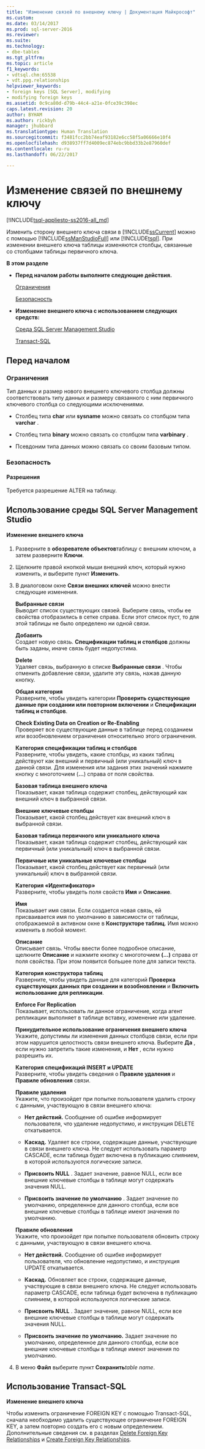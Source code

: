 ```yaml
---
title: "Изменение связей по внешнему ключу | Документация Майкрософт"
ms.custom: 
ms.date: 03/14/2017
ms.prod: sql-server-2016
ms.reviewer: 
ms.suite: 
ms.technology:
- dbe-tables
ms.tgt_pltfrm: 
ms.topic: article
f1_keywords:
- vdtsql.chm:65538
- vdt.ppg.relationships
helpviewer_keywords:
- foreign keys [SQL Server], modifying
- modifying foreign keys
ms.assetid: 0c9ca80d-d79b-44c4-a21e-0fce39c398ec
caps.latest.revision: 20
author: BYHAM
ms.author: rickbyh
manager: jhubbard
ms.translationtype: Human Translation
ms.sourcegitcommit: f3481fcc2bb74eaf93182e6cc58f5a06666e10f4
ms.openlocfilehash: d938937ff7d4009ec874ebc9bbd33b2e87960def
ms.contentlocale: ru-ru
ms.lasthandoff: 06/22/2017

---
```

# <a name="modify-foreign-key-relationships"></a>Изменение связей по внешнему ключу
[!INCLUDE[tsql-appliesto-ss2016-all_md](../../includes/tsql-appliesto-ss2016-all-md.md)]

  Изменить сторону внешнего ключа связи в [!INCLUDE[ssCurrent](../../includes/sscurrent-md.md)] можно с помощью [!INCLUDE[ssManStudioFull](../../includes/ssmanstudiofull-md.md)] или [!INCLUDE[tsql](../../includes/tsql-md.md)]. При изменении внешнего ключа таблицы изменяются столбцы, связанные со столбцами таблицы первичного ключа.  
  
 **В этом разделе**  
  
-   **Перед началом работы выполните следующие действия.**  
  
     [Ограничения](#Restrictions)  
  
     [Безопасность](#Security)  
  
-   **Изменение внешнего ключа с использованием следующих средств:**  
  
     [Среда SQL Server Management Studio](#SSMSProcedure)  
  
     [Transact-SQL](#TsqlProcedure)  
  
##  <a name="BeforeYouBegin"></a> Перед началом  
  
###  <a name="Restrictions"></a> Ограничения  
 Тип данных и размер нового внешнего ключевого столбца должны соответствовать типу данных и размеру связанного с ним первичного ключевого столбца со следующими исключениями.  
  
-   Столбец типа **char** или **sysname** можно связать со столбцом типа **varchar** .  
  
-   Столбец типа **binary** можно связать со столбцом типа **varbinary** .  
  
-   Псевдоним типа данных можно связать со своим базовым типом.  
  
###  <a name="Security"></a> Безопасность  
  
####  <a name="Permissions"></a> Разрешения  
 Требуется разрешение ALTER на таблицу.  
  
##  <a name="SSMSProcedure"></a> Использование среды SQL Server Management Studio  
  
#### <a name="to-modify-a-foreign-key"></a>Изменение внешнего ключа  
  
1.  Разверните в **обозревателе объектов**таблицу с внешним ключом, а затем разверните **Ключи**.  
  
2.  Щелкните правой кнопкой мыши внешний ключ, который нужно изменить, и выберите пункт **Изменить**.  
  
3.  В диалоговом окне **Связи внешних ключей** можно внести следующие изменения.  
  
     **Выбранные связи**  
     Выводит список существующих связей. Выберите связь, чтобы ее свойства отобразились в сетке справа. Если этот список пуст, то для этой таблицы не было определено ни одной связи.  
  
     **Добавить**  
     Создает новую связь. **Спецификации таблиц и столбцов** должны быть заданы, иначе связь будет недопустима.  
  
     **Delete**  
     Удаляет связь, выбранную в списке **Выбранные связи** . Чтобы отменить добавление связи, удалите эту связь, нажав данную кнопку.  
  
     **Общая категория**  
     Разверните, чтобы увидеть категории **Проверить существующие данные при создании или повторном включении** и **Спецификации таблиц и столбцов**.  
  
     **Check Existing Data on Creation or Re-Enabling**  
     Проверяет все существующие данные в таблице перед созданием или возобновлением ограничения относительно этого ограничения.  
  
     **Категория спецификации таблиц и столбцов**  
     Разверните, чтобы увидеть, какие столбцы, из каких таблиц действуют как внешний и первичный (или уникальный) ключ в данной связи. Для изменения или задания этих значений нажмите кнопку с многоточием (**…**) справа от поля свойства.  
  
     **Базовая таблица внешнего ключа**  
     Показывает, какая таблица содержит столбец, действующий как внешний ключ в выбранной связи.  
  
     **Внешние ключевые столбцы**  
     Показывает, какой столбец действует как внешний ключ в выбранной связи.  
  
     **Базовая таблица первичного или уникального ключа**  
     Показывает, какая таблица содержит столбец, действующий как первичный (или уникальный) ключ в выбранной связи.  
  
     **Первичные или уникальные ключевые столбцы**  
     Показывает, какой столбец действует как первичный (или уникальный) ключ в выбранной связи.  
  
     **Категория «Идентификатор»**  
     Разверните, чтобы увидеть поля свойств **Имя** и **Описание**.  
  
     **Имя**  
     Показывает имя связи. Если создается новая связь, ей присваивается имя по умолчанию в зависимости от таблицы, отображаемой в активном окне в **Конструкторе таблиц**. Имя можно изменить в любой момент.  
  
     **Описание**  
     Описывает связь. Чтобы ввести более подробное описание, щелкните **Описание** и нажмите кнопку с многоточием **(...)** справа от поля свойства. При этом появится большее поле для записи текста.  
  
     **Категория конструктора таблиц**  
     Разверните, чтобы увидеть данные для категорий **Проверка существующих данных при создании и возобновлении** и **Включить использование для репликации**.  
  
     **Enforce For Replication**  
     Показывает, использовать ли данное ограничение, когда агент репликации выполняет в таблице вставку, изменение или удаление.  
  
     **Принудительное использование ограничения внешнего ключа**  
     Укажите, допустимы ли изменения данных столбцов связи, если при этом нарушится целостность связи внешнего ключа. Выберите **Да** , если нужно запретить такие изменения, и **Нет** , если нужно разрешить их.  
  
     **Категория спецификаций INSERT и UPDATE**  
     Разверните, чтобы увидеть сведения о **Правиле удаления** и **Правиле обновления** связи.  
  
     **Правиле удаления**  
     Укажите, что произойдет при попытке пользователя удалить строку с данными, участвующую в связи внешнего ключа:  
  
    -   **Нет действий.** Сообщение об ошибке информирует пользователя, что удаление недопустимо, и инструкция DELETE откатывается.  
  
    -   **Каскад.** Удаляет все строки, содержащие данные, участвующие в связи внешнего ключа. Не следует использовать параметр CASCADE, если таблица будет включена в публикацию слиянием, в которой используются логические записи.  
  
    -   **Присвоить NULL** . Задает значение, равное NULL, если все внешние ключевые столбцы в таблице могут содержать значения NULL.  
  
    -   **Присвоить значение по умолчанию** . Задает значение по умолчанию, определенное для данного столбца, если все внешние ключевые столбцы в таблице имеют значения по умолчанию.  
  
     **Правиле обновления**  
     Укажите, что произойдет при попытке пользователя обновить строку с данными, участвующую в связи внешнего ключа.  
  
    -   **Нет действий.** Сообщение об ошибке информирует пользователя, что обновление недопустимо, и инструкция UPDATE откатывается.  
  
    -   **Каскад.** Обновляет все строки, содержащие данные, участвующие в связи внешнего ключа. Не следует использовать параметр CASCADE, если таблица будет включена в публикацию слиянием, в которой используются логические записи.  
  
    -   **Присвоить NULL** . Задает значение, равное NULL, если все внешние ключевые столбцы в таблице могут содержать значения NULL.  
  
    -   **Присвоить значение по умолчанию.** Задает значение по умолчанию, определенное для данного столбца, если все внешние ключевые столбцы в таблице имеют значения по умолчанию.  
  
4.  В меню **Файл** выберите пункт **Сохранить***table name*.  
  
##  <a name="TsqlProcedure"></a> Использование Transact-SQL  
 **Изменение внешнего ключа**  
  
 Чтобы изменить ограничение FOREIGN KEY с помощью Transact-SQL, сначала необходимо удалить существующее ограничение FOREIGN KEY, а затем повторно создать его с новым определением. Дополнительные сведения см. в разделах [Delete Foreign Key Relationships](../../relational-databases/tables/delete-foreign-key-relationships.md) и [Create Foreign Key Relationships](../../relational-databases/tables/create-foreign-key-relationships.md).  
  
###  <a name="TsqlExample"></a>  
